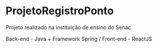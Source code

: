 # ProjetoRegistroPonto
Projeto realizado na instituição de ensino do Senac

Back-end - Java + Framework Spring /
Front-end - ReactJS  
